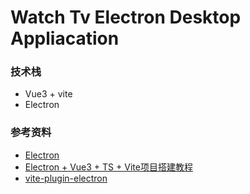 # Watch Tv Electron Desktop Appliacation

### 技术栈  

- Vue3 + vite
- Electron

### 参考资料  

- [Electron](https://www.electronjs.org/zh/docs/latest/)
- [Electron + Vue3 + TS + Vite项目搭建教程](https://zhuanlan.zhihu.com/p/521239144)
- [vite-plugin-electron](https://github.com/electron-vite/vite-plugin-electron)